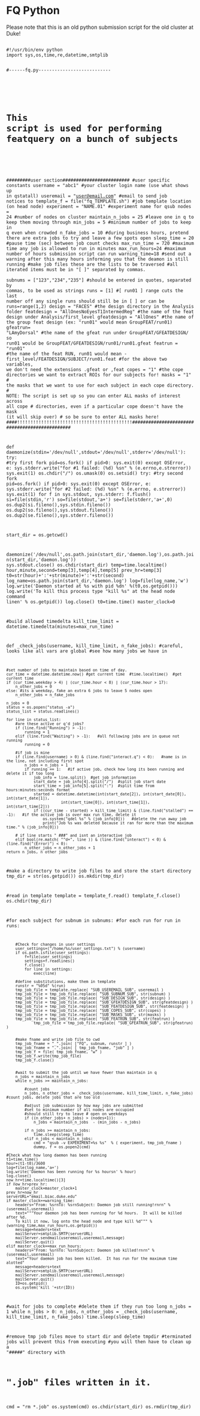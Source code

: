 # FQ Python

Please note that this is an old python submission script for the old cluster at Duke!

<code python>
#!/usr/bin/env python
import sys,os,time,re,datetime,smtplib

#------fq.py---------------------------
#
# This script is used for performing featquery on a bunch of subjects
#

 
#########user section#########################
#user specific constants
username = "abc1"             #your cluster login name (use what shows up in qstatall)
useremail = "user@email.com"    #email to send job notices to
template_f = file("fq_TEMPLATE.sh")  #job template location (on head node)
experiment = "NAME.01"    #experiment name for qsub
nodes = 24                   #number of nodes on cluster
maintain_n_jobs = 25         #leave one in q to keep them moving through
min_jobs = 5                 #minimum number of jobs to keep in q even when crowded
n_fake_jobs = 10               #during business hours, pretend there are extra jobs to try and leave a few spots open
sleep_time = 20              #pause time (sec) between job count checks
max_run_time = 720           #maximum time any job is allowed to run in minutes
max_run_hours=24	#maximum number of hours submission script can run
warning_time=18         #send out a warning after this many hours informing you that the deamon is still running
#make job files  these are the lists to be traversed
#all iterated items must be in "[ ]" separated by commas.  
subnums = ["123","234","235"] #should be entered in quotes, separated by commas, to be used as strings
runs = [1] #[ run01 ] range cuts the last number off any single runs should still be in [ ] or can be runs=range(1,2)
design = "FACES" #the design directory in the Analysis folder
featdesign = "AllOnesNoEyesT1IntermedReg" #the name of the feat design under Analysis/first_level
gfeatdesign = "AllOnes" #the name of the group feat design (ex: "run01" would mean GroupFEAT/run01)
gfeatrun= "LAmyDorsal" #the name of the gfeat run under GroupFEAT/GFEATDESIGN/  so run01 would be GroupFEAT/GFEATDESIGN/run01/run01.gfeat
featrun = "run01"  #the name of the feat RUN, run01 would mean - first_level/FEATDESIGN/SUBJECT/run01.feat
#for the above two variables, we don't need the extensions .gfeat or ,feat
copes = "1" #the cope directories we want to extract ROIs for our subjects for!
masks = "1" # the masks that we want to use for each subject in each cope directory.
                            # NOTE: The script is set up so you can enter ALL masks of interest across all cope
			    # directories, even if a particular cope doesn't have the mask (it will skip over)
			    # so be sure to enter ALL masks here!
####!!!!!!!!!!!!!!!!!!!!!!!!!!!!!!!!!!!!!!!!!!!###############################################
 
 
def daemonize(stdin='/dev/null',stdout='/dev/null',stderr='/dev/null'):
	try:
		#try first fork
		pid=os.fork()
		if pid>0:
			sys.exit(0)
	except OSError, e:
		sys.stderr.write("for #1 failed: (%d) %sn" % (e.errno,e.strerror))
		sys.exit(1)
	os.chdir("/")
	os.umask(0)
	os.setsid()
	try:
		#try second fork
		pid=os.fork()
		if pid>0:
			sys.exit(0)
	except OSError, e:
			sys.stderr.write("for #2 failed: (%d) %sn" % (e.errno, e.strerror))
			sys.exit(1)
	for f in sys.stdout, sys.stderr: f.flush()
	si=file(stdin,'r')
	so=file(stdout,'a+')
	se=file(stderr,'a+',0)
	os.dup2(si.fileno(),sys.stdin.fileno())
	os.dup2(so.fileno(),sys.stdout.fileno())
	os.dup2(se.fileno(),sys.stderr.fileno())
	
 
 
start_dir = os.getcwd()
 
daemonize('/dev/null',os.path.join(start_dir,'daemon.log'),os.path.join(start_dir,'daemon.log'))
sys.stdout.close()
os.chdir(start_dir)
temp=time.localtime()
hour,minute,second=temp[3],temp[4],temp[5]
prev_hr=temp[3]
t0=str(hour)+':'+str(minute)+':'+str(second)
log_name=os.path.join(start_dir,'daemon.log')
log=file(log_name,'w')
log.write('Daemon started at %s with pid %dn' %(t0,os.getpid()))
log.write('To kill this process type "kill %s" at the head node command linen' % os.getpid())
log.close()
t0=time.time()
master_clock=0
 
#build allowed timedelta
kill_time_limit = datetime.timedelta(minutes=max_run_time)
 
 
def _check_jobs(username, kill_time_limit, n_fake_jobs):
#careful, looks like all vars are global
#see how many jobs we have  in
 
	#set number of jobs to maintain based on time of day.
	cur_time = datetime.datetime.now() #get current time  #time.localtime()  #get current time
	if (cur_time.weekday > 4) | (cur_time.hour < 8) | (cur_time.hour > 17):
		n_other_jobs = 0
	else: #its a weekday, fake an extra 6 jobs to leave 5 nodes open
		n_other_jobs = n_fake_jobs
 
	n_jobs = 0
	status = os.popen("status -a")
	status_list = status.readlines()
 
	for line in status_list:
		#are these active or q'd jobs?
		if (line.find("Running") > -1):
			running = 1
		elif (line.find("Waiting") > -1):   #all following jobs are in queue not running
			running = 0
 
		#if job is mine
		if (line.find(username) > 0) & (line.find("interact.q") < 0):   #name is in the line, not including first spot
			n_jobs = n_jobs + 1
			if running == 1:   #if active job, check how long its been running and delete it if too long
				job_info = line.split()  #get job information
				start_date = job_info[4].split("/")  #split job start date
				start_time = job_info[5].split(":")  #split time from hours:minutes:seconds format
				started = datetime.datetime(int(start_date[2]), int(start_date[0]), int(start_date[1]),
							int(start_time[0]), int(start_time[1]), int(start_time[2]))
				if ((cur_time - started) > kill_time_limit) & (line.find("stalled") == -1):   #if the active job is over max run time, delete it
					os.system("qdel %s" % (job_info[0]))   #delete the run away job
					print("Job %s was deleted because it ran for more than the maximum time." % (job_info[0]))
 
		# if line starts " ###" and isnt an interactive job
		elif bool(re.match( "^d+", line )) & (line.find("interact") < 0) & (line.find("(Error)") < 0):
			n_other_jobs = n_other_jobs + 1
	return n_jobs, n_other_jobs
		
#make a directory to write job files to and store the start directory
tmp_dir = str(os.getpid())
os.mkdir(tmp_dir)
 
#read in template
template = template_f.read()
template_f.close()
os.chdir(tmp_dir)
 
#for each subject
for subnum in subnums:
	#for each run
	for run in runs:
		
		#Check for changes in user settings
		user_settings=("/home/%s/user_settings.txt") % (username)
		if os.path.isfile(user_settings):
			f=file(user_settings)
			settings=f.readlines()
			f.close()
			for line in settings:
				exec(line)
 
		#define substitutions, make them in template 
		runstr = "%05d" %(run)  
		tmp_job_file = template.replace( "SUB_USEREMAIL_SUB", useremail )
		tmp_job_file = tmp_job_file.replace( "SUB_SUBNUM_SUB", str(subnum) )
 		tmp_job_file = tmp_job_file.replace( "SUB_DESIGN_SUB", str(design) )
		tmp_job_file = tmp_job_file.replace( "SUB_GFEATDESIGN_SUB", str(gfeatdesign) )
 		tmp_job_file = tmp_job_file.replace( "SUB_FEATDESIGN_SUB", str(featdesign) )
		tmp_job_file = tmp_job_file.replace( "SUB_COPES_SUB", str(copes) )
		tmp_job_file = tmp_job_file.replace( "SUB_MASKS_SUB", str(masks) )
		tmp_job_file = tmp_job_file.replace( "SUB_FEATRUN_SUB", str(featrun) )
      	        tmp_job_file = tmp_job_file.replace( "SUB_GFEATRUN_SUB", str(gfeatrun) )
 
	
		#make fname and write job file to cwd
		tmp_job_fname = "_".join( ["FQ", subnum, runstr ] )
		tmp_job_fname = ".".join( [ tmp_job_fname, "job" ] )
		tmp_job_f = file( tmp_job_fname, "w" )
		tmp_job_f.write(tmp_job_file)
		tmp_job_f.close()
 
 
		#wait to submit the job until we have fewer than maintain in q
		n_jobs = maintain_n_jobs
		while n_jobs >= maintain_n_jobs: 
 
			#count jobs
			n_jobs, n_other_jobs = _check_jobs(username, kill_time_limit, n_fake_jobs)   #count jobs, delete jobs that are too old
 
			#adjust job submission by how may jobs are submitted
			#set to minimum number if all nodes are occupied
			#should still try to leave # open on weekdays
			if ((n_other_jobs+ n_jobs) > (nodes+1)): 
				n_jobs = maintain_n_jobs  - (min_jobs - n_jobs)
 
			if n_jobs >= maintain_n_jobs: 
				time.sleep(sleep_time)
			elif n_jobs < maintain_n_jobs:
				cmd = "qsub -v EXPERIMENT=%s %s"  % ( experiment, tmp_job_fname )
				dummy, f = os.popen2(cmd)
 
	#Check what how long daemon has been running
	t1=time.time()
	hour=(t1-t0)/3600
	log=file(log_name,'a+')
	log.write('Daemon has been running for %s hoursn' % hour)
	log.close()
	now_hr=time.localtime()[3]
	if now_hr>prev_hr:
		master_clock=master_clock+1
	prev_hr=now_hr
	serverURL="email.biac.duke.edu"
	if master_clock==warning_time:
		headers="From: %srnTo: %srnSubject: Daemon job still running!rnrn" % (useremail,useremail)
		text="""Your daemon job has been running for %d hours.  It will be killed after %d.
		To kill it now, log onto the head node and type kill %d""" % (warning_time,max_run_hours,os.getpid())
		message=headers+text
		mailServer=smtplib.SMTP(serverURL)
		mailServer.sendmail(useremail,useremail,message)
		mailServer.quit()
	elif master_clock==max_run_hours:
		headers="From: %srnTo: %srnSubject: Daemon job killed!rnrn" % (useremail,useremail)
		text="Your daemon job has been killed.  It has run for the maximum time alotted"
		message=headers+text
		mailServer=smtplib.SMTP(serverURL)
		mailServer.sendmail(useremail,useremail,message)
		mailServer.quit()
		ID=os.getpid()
		os.system('kill '+str(ID))
 
 
 
#wait for jobs to complete
#delete them if they run too long
n_jobs = 1
while n_jobs > 0:
	n_jobs, n_other_jobs = _check_jobs(username, kill_time_limit, n_fake_jobs)
	time.sleep(sleep_time)
 
 
#remove tmp job files move to start dir and delete tmpdir
#terminated jobs will prevent this from executing
#you will then have to clean up a "#####" directory with
# ".job" files written in it.
cmd = "rm *.job"
os.system(cmd)
os.chdir(start_dir)
os.rmdir(tmp_dir)
 </code>
